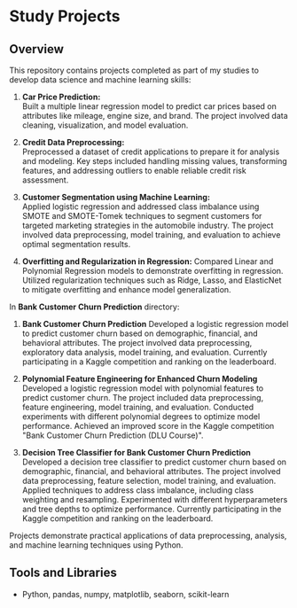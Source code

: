 # Study Projects
## Overview
This repository contains projects completed as part of my studies to develop data science and machine learning skills:

1. **Car Price Prediction:**  
   Built a multiple linear regression model to predict car prices based on attributes like mileage, engine size, and brand. The project involved data cleaning, visualization, and model evaluation.

2. **Credit Data Preprocessing:**  
   Preprocessed a dataset of credit applications to prepare it for analysis and modeling. Key steps included handling missing values, transforming features, and addressing outliers to enable reliable credit risk assessment.
   
3. **Customer Segmentation using Machine Learning:**  
   Applied logistic regression and addressed class imbalance using SMOTE and SMOTE-Tomek techniques to segment customers for targeted marketing strategies in the automobile industry. The project involved data preprocessing, model training, and evaluation to achieve optimal segmentation results.

4. **Overfitting and Regularization in Regression:**
   Compared Linear and Polynomial Regression models to demonstrate overfitting in regression. Utilized regularization techniques such as Ridge, Lasso, and ElasticNet to mitigate overfitting and enhance model generalization.

In **Bank Customer Churn Prediction** directory:

   1. **Bank Customer Churn Prediction**
      Developed a logistic regression model to predict customer churn based on demographic, financial, and behavioral attributes. The project involved data preprocessing, exploratory data analysis, model training, and          evaluation. Currently participating in a Kaggle competition and ranking on the leaderboard.

   2. **Polynomial Feature Engineering for Enhanced Churn Modeling**
      Developed a logistic regression model with polynomial features to predict customer churn. The project included data preprocessing, feature engineering, model training, and evaluation. Conducted experiments with             different polynomial degrees to optimize model performance. Achieved an improved score in the Kaggle competition "Bank Customer Churn Prediction (DLU Course)".

   3. **Decision Tree Classifier for Bank Customer Churn Prediction**
      Developed a decision tree classifier to predict customer churn based on demographic, financial, and behavioral attributes. The project involved data preprocessing, feature selection, model training, and evaluation.        Applied techniques to address class imbalance, including class weighting and resampling. Experimented with different hyperparameters and tree depths to optimize performance. Currently participating in the Kaggle           competition and ranking on the leaderboard.
   

Projects demonstrate practical applications of data preprocessing, analysis, and machine learning techniques using Python.

## Tools and Libraries
- Python, pandas, numpy, matplotlib, seaborn, scikit-learn
